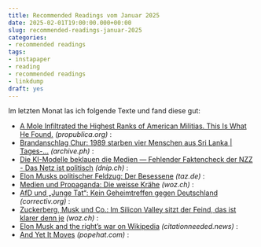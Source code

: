 ```yaml
---
title: Recommended Readings vom Januar 2025
date: 2025-02-01T19:00:00.000+00:00
slug: recommended-readings-januar-2025
categories:
- recommended readings
tags:
- instapaper
- reading
- recommended readings
- linkdump
draft: yes
---
```


Im letzten Monat las ich folgende Texte und fand diese gut:

- [A Mole Infiltrated the Highest Ranks of American Militias. This Is What He Found.](https://www.propublica.org/article/ap3-oath-keepers-militia-mole) *(propublica.org)* : 
- [Brandanschlag Chur: 1989 starben vier Menschen aus Sri Lanka | Tages-…](https://archive.ph/19y9b) *(archive.ph)* : 
- [Die KI-Modelle beklauen die Medien — Fehlender Faktencheck der NZZ - Das Netz ist politisch](https://dnip.ch/2024/12/05/die-ki-modelle-beklauen-die-medien-fehlender-faktencheck-der-nzz/) *(dnip.ch)* : 
- [Elon Musks politischer Feldzug: Der Besessene](https://taz.de/Elon-Musks-politischer-Feldzug/!6058331/) *(taz.de)* : 
- [Medien und Propaganda: Die weisse Krähe](https://www.woz.ch/!GDXE8GWW7QGN) *(woz.ch)* : 
- [AfD und „Junge Tat“: Kein Geheimtreffen gegen Deutschland](https://correctiv.org/aktuelles/neue-rechte/2024/12/27/kein-geheimtreffen-gegen-deutschland/) *(correctiv.org)* : 
- [Zuckerberg, Musk und Co.: Im Silicon Valley sitzt der Feind, das ist klarer denn je](https://www.woz.ch/!MF2QPFW2DAMM) *(woz.ch)* : 
- [Elon Musk and the right’s war on Wikipedia](https://www.citationneeded.news/elon-musk-and-the-rights-war-on-wikipedia/) *(citationneeded.news)* : 
- [And Yet It Moves](https://www.popehat.com/p/and-yet-it-moves) *(popehat.com)* :